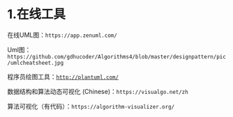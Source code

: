 # 1.在线工具

在线UML图：`https://app.zenuml.com/`

Uml图：`https://github.com/gdhucoder/Algorithms4/blob/master/designpattern/pic/umlcheatsheet.jpg`

程序员绘图工具：[`http://plantuml.com/`](http://plantuml.com/)

数据结构和算法动态可视化 \(Chinese\)：`https://visualgo.net/zh`

算法可视化（有代码）：`https://algorithm-visualizer.org/`

